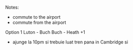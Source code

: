 Notes:
- commute to the airport
- commute from the airport

Option 1
Luton - Buch
Buch - Heath +1 
- ajunge la 10pm si trebuie luat tren pana in Cambridge si 